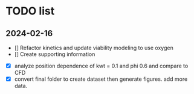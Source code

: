 # TODO list 

## 2024-02-16

- [] Refactor kinetics and update viability modeling to use oxygen 
- [] Create supporting information
- [x] analyze position dependence of kwt = 0.1 and phi 0.6 and compare to CFD
- [x] convert final folder to create dataset then generate figures. add more data.  